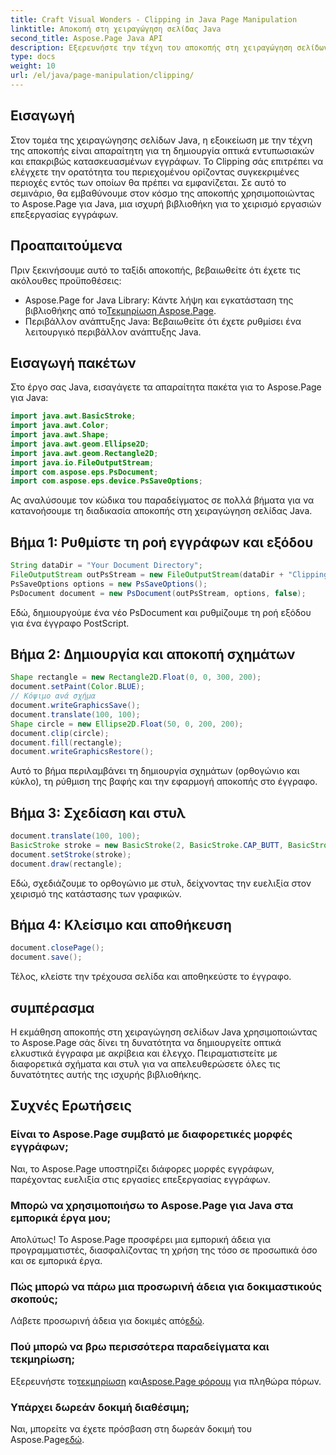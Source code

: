 ```yaml
---
title: Craft Visual Wonders - Clipping in Java Page Manipulation
linktitle: Αποκοπή στη χειραγώγηση σελίδας Java
second_title: Aspose.Page Java API
description: Εξερευνήστε την τέχνη του αποκοπής στη χειραγώγηση σελίδων Java με το Aspose.Page. Κατακτήστε την ακριβή δημιουργία εγγράφων για εκπληκτικά γραφικά και έλεγχο.
type: docs
weight: 10
url: /el/java/page-manipulation/clipping/
---
```

## Εισαγωγή
Στον τομέα της χειραγώγησης σελίδων Java, η εξοικείωση με την τέχνη της αποκοπής είναι απαραίτητη για τη δημιουργία οπτικά εντυπωσιακών και επακριβώς κατασκευασμένων εγγράφων. Το Clipping σάς επιτρέπει να ελέγχετε την ορατότητα του περιεχομένου ορίζοντας συγκεκριμένες περιοχές εντός των οποίων θα πρέπει να εμφανίζεται. Σε αυτό το σεμινάριο, θα εμβαθύνουμε στον κόσμο της αποκοπής χρησιμοποιώντας το Aspose.Page για Java, μια ισχυρή βιβλιοθήκη για το χειρισμό εργασιών επεξεργασίας εγγράφων.
## Προαπαιτούμενα
Πριν ξεκινήσουμε αυτό το ταξίδι αποκοπής, βεβαιωθείτε ότι έχετε τις ακόλουθες προϋποθέσεις:
-  Aspose.Page for Java Library: Κάντε λήψη και εγκατάσταση της βιβλιοθήκης από το[Τεκμηρίωση Aspose.Page](https://reference.aspose.com/page/java/).
- Περιβάλλον ανάπτυξης Java: Βεβαιωθείτε ότι έχετε ρυθμίσει ένα λειτουργικό περιβάλλον ανάπτυξης Java.
## Εισαγωγή πακέτων
Στο έργο σας Java, εισαγάγετε τα απαραίτητα πακέτα για το Aspose.Page για Java:
```java
import java.awt.BasicStroke;
import java.awt.Color;
import java.awt.Shape;
import java.awt.geom.Ellipse2D;
import java.awt.geom.Rectangle2D;
import java.io.FileOutputStream;
import com.aspose.eps.PsDocument;
import com.aspose.eps.device.PsSaveOptions;

```
Ας αναλύσουμε τον κώδικα του παραδείγματος σε πολλά βήματα για να κατανοήσουμε τη διαδικασία αποκοπής στη χειραγώγηση σελίδας Java.
## Βήμα 1: Ρυθμίστε τη ροή εγγράφων και εξόδου
```java
String dataDir = "Your Document Directory";
FileOutputStream outPsStream = new FileOutputStream(dataDir + "Clipping_outPS.ps");
PsSaveOptions options = new PsSaveOptions();
PsDocument document = new PsDocument(outPsStream, options, false);
```
Εδώ, δημιουργούμε ένα νέο PsDocument και ρυθμίζουμε τη ροή εξόδου για ένα έγγραφο PostScript.
## Βήμα 2: Δημιουργία και αποκοπή σχημάτων
```java
Shape rectangle = new Rectangle2D.Float(0, 0, 300, 200);
document.setPaint(Color.BLUE);
// Κόψιμο ανά σχήμα
document.writeGraphicsSave();
document.translate(100, 100);
Shape circle = new Ellipse2D.Float(50, 0, 200, 200);
document.clip(circle);
document.fill(rectangle);
document.writeGraphicsRestore();
```
Αυτό το βήμα περιλαμβάνει τη δημιουργία σχημάτων (ορθογώνιο και κύκλο), τη ρύθμιση της βαφής και την εφαρμογή αποκοπής στο έγγραφο.
## Βήμα 3: Σχεδίαση και στυλ
```java
document.translate(100, 100);
BasicStroke stroke = new BasicStroke(2, BasicStroke.CAP_BUTT, BasicStroke.JOIN_MITER, 10.0f, new float[]{5.0f}, 0.0f);
document.setStroke(stroke);
document.draw(rectangle);
```
Εδώ, σχεδιάζουμε το ορθογώνιο με στυλ, δείχνοντας την ευελιξία στον χειρισμό της κατάστασης των γραφικών.
## Βήμα 4: Κλείσιμο και αποθήκευση
```java
document.closePage();
document.save();
```
Τέλος, κλείστε την τρέχουσα σελίδα και αποθηκεύστε το έγγραφο.
## συμπέρασμα
Η εκμάθηση αποκοπής στη χειραγώγηση σελίδων Java χρησιμοποιώντας το Aspose.Page σάς δίνει τη δυνατότητα να δημιουργείτε οπτικά ελκυστικά έγγραφα με ακρίβεια και έλεγχο. Πειραματιστείτε με διαφορετικά σχήματα και στυλ για να απελευθερώσετε όλες τις δυνατότητες αυτής της ισχυρής βιβλιοθήκης.
## Συχνές Ερωτήσεις

### Είναι το Aspose.Page συμβατό με διαφορετικές μορφές εγγράφων;
Ναι, το Aspose.Page υποστηρίζει διάφορες μορφές εγγράφων, παρέχοντας ευελιξία στις εργασίες επεξεργασίας εγγράφων.
### Μπορώ να χρησιμοποιήσω το Aspose.Page για Java στα εμπορικά έργα μου;
Απολύτως! Το Aspose.Page προσφέρει μια εμπορική άδεια για προγραμματιστές, διασφαλίζοντας τη χρήση της τόσο σε προσωπικά όσο και σε εμπορικά έργα.
### Πώς μπορώ να πάρω μια προσωρινή άδεια για δοκιμαστικούς σκοπούς;
 Λάβετε προσωρινή άδεια για δοκιμές από[εδώ](https://purchase.aspose.com/temporary-license/).
### Πού μπορώ να βρω περισσότερα παραδείγματα και τεκμηρίωση;
 Εξερευνήστε το[τεκμηρίωση](https://reference.aspose.com/page/java/) και[Aspose.Page φόρουμ](https://forum.aspose.com/c/page/39) για πληθώρα πόρων.
### Υπάρχει δωρεάν δοκιμή διαθέσιμη;
 Ναι, μπορείτε να έχετε πρόσβαση στη δωρεάν δοκιμή του Aspose.Page[εδώ](https://releases.aspose.com/).